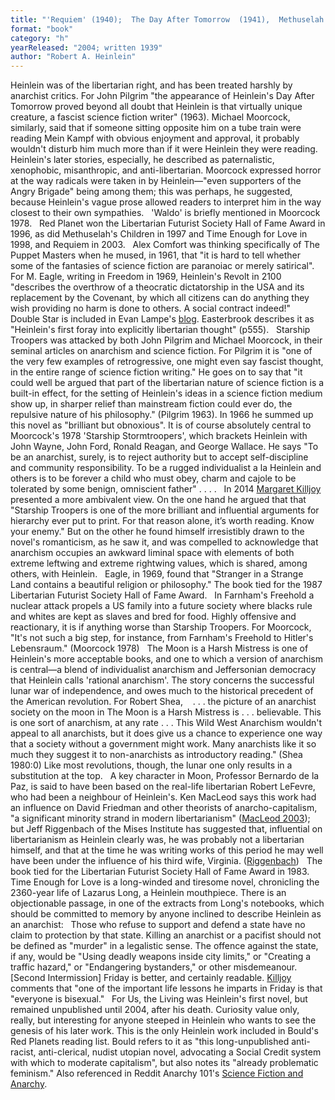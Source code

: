 ```yaml
---
title: "'Requiem' (1940);  The Day After Tomorrow  (1941),  Methuselah's Children   (1941/1958);   'Waldo' (1942); Red Planet   (1949); The Puppet  Masters   (1951); Revolt in 2100  (1953);  Double Star  (1956); Starship Troopers (1959); Stranger in a Strange Land   (1961); Farnham's Freehold (1964);  The Moon is a Harsh Mistress  (1966);  Time Enough for Love (1973); Friday (1982); For Us, the Living"
format: "book"
category: "h"
yearReleased: "2004; written 1939"
author: "Robert A. Heinlein"
---
```

Heinlein was of the libertarian right, and has been treated harshly by anarchist critics.  For John Pilgrim "the appearance of Heinlein's Day After Tomorrow  proved beyond all doubt that Heinlein is that virtually unique creature, a fascist science fiction writer" (1963). Michael Moorcock, similarly, said that if someone sitting opposite him on a tube train were reading Mein Kampf with obvious enjoyment and approval, it probably wouldn't disturb him much more than if it were Heinlein they were reading. Heinlein's later stories, especially, he described as paternalistic, xenophobic, misanthropic, and anti-libertarian. Moorcock  expressed horror at the way radicals were taken in by Heinlein—"even supporters  of the Angry Brigade" being among them; this was perhaps, he suggested, because  Heinlein's vague prose allowed readers to interpret him in the way closest to  their own sympathies.
 
'Waldo' is briefly mentioned in Moorcock  1978.
 
Red Planet won the Libertarian  Futurist Society Hall of Fame Award in 1996, as did Methuselah's Children  in 1997 and Time Enough for Love in 1998, and Requiem in 2003.
 
Alex Comfort was thinking specifically of  The Puppet Masters when he mused, in 1961, that "it is hard to tell whether  some of the fantasies of science fiction are paranoiac or merely satirical".
 
For M. Eagle, writing in Freedom in  1969, Heinlein's Revolt in 2100 "describes the overthrow of a  theocratic dictatorship in the USA and its replacement by the Covenant, by which  all citizens can do anything they wish providing no harm is done to others. A  social contract indeed!"
 
Double Star is included in Evan  Lampe's <a href="http://tashqueedagg.wordpress.com/2013/01/28/robert-a-heinlein-double-star-franchise-politics-and-the-virtues-of-empire/"> blog</a>. Easterbrook describes it as "Heinlein's first foray into explicitly  libertarian thought" (p555).
 
Starship Troopers was attacked by both  John Pilgrim and Michael Moorcock, in their seminal articles on anarchism and  science fiction. For Pilgrim it is "one of the very few examples of  retrogressive, one might even say fascist thought, in the entire range of  science fiction writing." He goes on to say that "it could well be argued that  part of the libertarian nature of science fiction is a built-in effect, for the  setting of Heinlein's ideas in a science fiction medium show up, in sharper  relief than mainstream fiction could ever do, the repulsive nature of his  philosophy." (Pilgrim 1963). In 1966 he summed up this novel as "brilliant but  obnoxious". It is of course absolutely central to Moorcock's 1978 'Starship  Stormtroopers', which brackets Heinlein with John Wayne, John Ford, Ronald  Reagan, and George Wallace. He says "To be an anarchist, surely, is to reject  authority but to accept self-discipline and community responsibility. To be a  rugged individualist a la Heinlein and others is to be forever a child who must  obey, charm and cajole to be tolerated by some benign, omniscient father" . . .  . 
 
In 2014 <a href="http://www.anarchogeekreview.com/books/starship-troopers-by-robert-heinlein"> Margaret Killjoy</a> presented a more ambivalent view. On the one hand he argued  that that "Starship Troopers is one of the more brilliant and  influential arguments for hierarchy ever put to print. For that reason alone,  it’s worth reading. Know your enemy." But on the other he found himself  irresistibly drawn to the novel's romanticism, as he saw it, and was compelled  to acknowledge that anarchism occupies an awkward liminal space with elements of  both extreme leftwing and extreme rightwing values, which is shared, among  others, with Heinlein.
 
Eagle, in 1969, found that "Stranger in a  Strange Land contains a beautiful religion or philosophy." The book tied  for the 1987 Libertarian Futurist Society Hall of Fame Award.
 
In Farnham's Freehold a nuclear attack  propels a US family into a future society where blacks rule and whites are kept  as slaves and bred for food. Highly offensive and reactionary, it is if anything  worse than Starship Troopers. For Moorcock, "It's not such a big step, for  instance, from Farnham's Freehold to Hitler's Lebensraum." (Moorcock 1978)
 
The Moon is a Harsh Mistress is one of Heinlein's more acceptable books, and one to which a version of anarchism is central—a blend of individualist anarchism and Jeffersonian democracy that Heinlein calls 'rational anarchism'. The story concerns the successful lunar war of independence, and owes much to the historical precedent of the American revolution. For Robert Shea,
 
 . . . the picture of an anarchist society on the  moon in The Moon is a Harsh Mistress is . . . believable. This is one  sort of anarchism, at any rate . . . This Wild West Anarchism wouldn't  appeal to all anarchists, but it does give us a chance to experience one way  that a society without a government might work. Many anarchists like it so much  they suggest it to non-anarchists as introductory reading." (Shea 1980:0)
Like most revolutions, though, the lunar one only results in a substitution at the top.
 
A key character in Moon, Professor  Bernardo de la Paz, is said to have been based on the real-life libertarian  Robert LeFevre, who had been a neighbour of Heinlein's. Ken MacLeod says  this work had an influence on David Friedman and other theorists of  anarcho-capitalism, "a significant minority strand in modern libertarianism" (<a href="biblio.htm#Macleod 2003">MacLeod  2003</a>); but Jeff Riggenbach of the  Mises Institute has suggested that, influential on libertarianism as Heinlein  clearly was, he was probably not a libertarian himself, and that at the time he  was writing works of this period he may well have been under the influence of  his third wife, Virginia. (<a href="http://mises.org/daily/4428">Riggenbach</a>)
 
The book tied for the Libertarian Futurist Society Hall of Fame Award in 1983.
 
Time Enough for Love is a long-winded  and tiresome novel, chronicling the 2360-year life of Lazarus Long, a Heinlein  mouthpiece. There is an objectionable passage, in one of the extracts from  Long's notebooks, which should be committed to memory by anyone inclined to  describe Heinlein as an anarchist:
 
Those who refuse to support and defend a state have no  claim to protection by that state. Killing an anarchist or a pacifist should not  be defined as "murder" in a legalistic sense. The offence against the state, if  any, would be "Using deadly weapons inside city limits," or "Creating a traffic  hazard," or "Endangering bystanders," or other misdemeanour. [Second  Intermission]
Friday is better, and certainly  readable. <a href="http://www.anarchogeekreview.com/books/starship-troopers-by-robert-heinlein"> Killjoy</a> comments that "one of the important life lessons he imparts in Friday is that "everyone is bisexual."
 
For Us, the Living was Heinlein's first novel, but  remained unpublished until 2004, after his death. Curiosity value only, really,  but interesting for anyone steeped in Heinlein who wants to see the genesis of  his later work. This is the only Heinlein work included in Bould's  Red Planets reading list. Bould refers  to it as "this long-unpublished anti-racist, anti-clerical, nudist utopian  novel, advocating a Social Credit system with which to moderate capitalism", but  also notes its "already problematic feminism." Also referenced in Reddit Anarchy  101's <a href="https://www.reddit.com/r/Anarchy101/comments/1pte2t/science_fiction_and_anarchy/"> Science Fiction and Anarchy</a>.